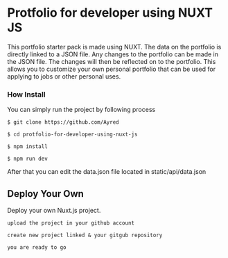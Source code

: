 # Protfolio for developer using NUXT JS

This portfolio starter pack is made using NUXT. The data on the portfolio is directly linked to a JSON file. Any changes to the portfolio can be made in the JSON file. The changes will then be reflected on to the portfolio.
This allows you to customize your own personal portfolio that can be used for applying to jobs or other personal uses.

### How Install

You can simply run the project by following process

```shell
$ git clone https://github.com/Ayred
```

```shell
$ cd protfolio-for-developer-using-nuxt-js
```

```shell
$ npm install
```

```shell
$ npm run dev
```

After that you can edit the data.json file located in static/api/data.json

## Deploy Your Own

Deploy your own Nuxt.js project.

```shell
upload the project in your github account
```

```shell
create new project linked & your gitgub repository
```

```shell
you are ready to go
```
